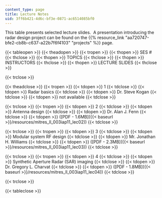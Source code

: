 ```yaml
---
content_type: page
title: Lecture Notes
uid: 3ff6b421-4d6c-bf3e-0871-ac6514085bf0
---
```


This table presents selected lecture slides.  A presentation introducing the radar design project can be found on the {{% resource_link "aa720747-bfe2-cb8b-c637-a22b7f6f4103" "projects" %}} page.

{{< tableopen >}}
{{< theadopen >}}
{{< tropen >}}
{{< thopen >}}
SES #
{{< thclose >}}
{{< thopen >}}
TOPICS
{{< thclose >}}
{{< thopen >}}
INSTRUCTORS
{{< thclose >}}
{{< thopen >}}
LECTURE SLIDES
{{< thclose >}}

{{< trclose >}}

{{< theadclose >}}
{{< tropen >}}
{{< tdopen >}}
1
{{< tdclose >}}
{{< tdopen >}}
Radar basics
{{< tdclose >}}
{{< tdopen >}}
Dr. Steve Kogan
{{< tdclose >}}
{{< tdopen >}}
not available
{{< tdclose >}}

{{< trclose >}}
{{< tropen >}}
{{< tdopen >}}
2
{{< tdclose >}}
{{< tdopen >}}
Antenna design
{{< tdclose >}}
{{< tdopen >}}
Dr. Alan J. Fenn
{{< tdclose >}}
{{< tdopen >}}
([PDF - 1.6MB]({{< baseurl >}}/resources/mitres_ll_003iap11_lec02))
{{< tdclose >}}

{{< trclose >}}
{{< tropen >}}
{{< tdopen >}}
3
{{< tdclose >}}
{{< tdopen >}}
Modular system RF design
{{< tdclose >}}
{{< tdopen >}}
Mr. Jonathan H. Williams
{{< tdclose >}}
{{< tdopen >}}
([PDF - 2.3MB]({{< baseurl >}}/resources/mitres_ll_003iap11_lec03))
{{< tdclose >}}

{{< trclose >}}
{{< tropen >}}
{{< tdopen >}}
4
{{< tdclose >}}
{{< tdopen >}}
Synthetic Aperture Radar (SAR) imaging
{{< tdclose >}}
{{< tdopen >}}
Dr. Gregory L. Charvat
{{< tdclose >}}
{{< tdopen >}}
([PDF - 1.8MB]({{< baseurl >}}/resources/mitres_ll_003iap11_lec04))
{{< tdclose >}}

{{< trclose >}}

{{< tableclose >}}